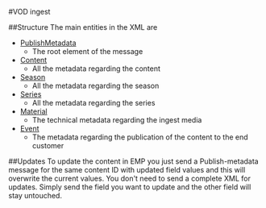 #VOD ingest

##Structure
The main entities in the XML are

 - [PublishMetadata](publish.md)
    - The root element of the message
 - [Content](css.md)  
   - All the metadata regarding the content
 - [Season](css.md)
   - All the metadata regarding the season
 - [Series](css.md)
   - All the metadata regarding the series
 - [Material](material.md)
   - The technical metadata regarding the ingest media
 - [Event](event.md)
   - The metadata regarding the publication of the content to the end customer

##Updates
To update the content in EMP you just send a Publish-metadata message for the same content ID with updated field values and this will overwrite the current values. You don't need to send a complete XML for updates. Simply send the field you want to update and the other field will stay untouched.